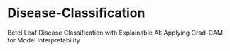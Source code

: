 # Disease-Classification
Betel Leaf Disease Classification with Explainable AI: Applying Grad-CAM for Model Interpretability
